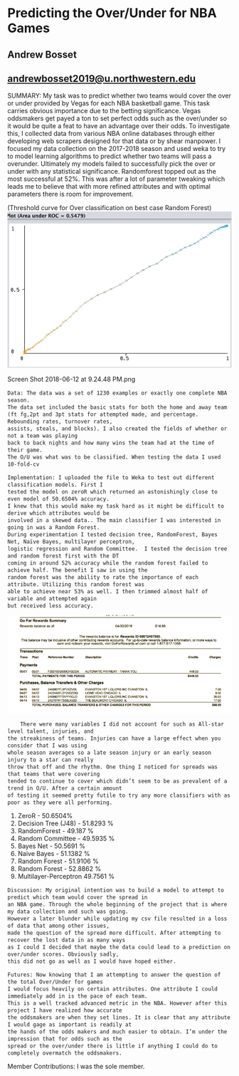 # Predicting the Over/Under for NBA Games 
## Andrew Bosset 
## andrewbosset2019@u.northwestern.edu

SUMMARY: 
	My task was to predict whether two teams would cover the over or under provided by Vegas for each NBA basketball game. This task carries obvious importance due to the betting significance.  Vegas oddsmakers get payed a ton to set perfect odds such as the over/under so it would be quite a feat to have an advantage over their odds. 
	To investigate this, I collected data from various NBA online databases through either developing web scrapers designed for that data or by shear manpower. I focused my data collection on the 2017-2018 season and used weka to try to model learning algorithms to predict whether two teams will pass a overunder. Ultimately my models failed to successfully pick the over or under with any statistical significance. Randomforest topped out as the most successful at 52%. This was after a lot of parameter tweaking which leads me to believe that with more refined attributes and with optimal parameters there is room for improvement.


(Threshold curve for Over classification on best case Random Forest)
![Naming it](/pic1.png)


Screen Shot 2018-06-12 at 9.24.48 PM.png
```
Data: The data was a set of 1230 examples or exactly one complete NBA season. 
The data set included the basic stats for both the home and away team
(ft fg,2pt and 3pt stats for attempted made, and percentage. Rebounding rates, turnover rates, 
assists, steals, and blocks). I also created the fields of whether or not a team was playing 
back to back nights and how many wins the team had at the time of their game. 
The O/U was what was to be classified. When testing the data I used 10-fold-cv
```


```
Implementation: I uploaded the file to Weka to test out different classification models. First I 
tested the model on zeroR which returned an astonishingly close to even model of 50.6504% accuracy. 
I knew that this would make my task hard as it might be difficult to derive which attributes would be 
involved in a skewed data.. The main classifier I was interested in going in was a Random Forest. 
During experimentation I tested decision tree, RandomForest, Bayes Net, Naïve Bayes, multilayer perceptron, 
logistic regression and Random Committee.  I tested the decision tree and random forest first with the DT 
coming in around 52% accuracy while the random forest failed to achieve half. The benefit I saw in using the 
random forest was the ability to rate the importance of each attribute. Utilizing this random forest was 
able to achieve near 53% as well. I then trimmed almost half of variable and attempted again 
but received less accuracy.
```

![Naming it](/pic2.png)

```
	There were many variables I did not account for such as All-star level talent, injuries, and
the streakiness of teams. Injuries can have a large effect when you consider that I was using
whole season averages so a late season injury or an early season injury to a star can really 
throw that off and the rhythm. One thing I noticed for spreads was that teams that were covering 
tended to continue to cover which didn’t seem to be as prevalent of a trend in O/U. After a certain amount 
of testing it seemed pretty futile to try any more classifiers with as poor as they were all performing.
```
1. ZeroR  -  50.6504%
2. Decision Tree (J48)  -  51.8293 %
3. RandomForest  -     49.187  %
4. Random Committee   -  49.5935 %
5. Bayes Net  -     50.5691 %
6. Naive Bayes   -   51.1382 %
7. Random Forest  -  51.9106 %
8.  Random Forest  - 52.8862 %
9. Multilayer-Perceptron  49.7561 %



```
Discussion: My original intention was to build a model to attempt to predict which team would cover the spread in 
an NBA game. Through the whole beginning of the project that is where my data collection and such was going. 
However a later blunder while updating my csv file resulted in a loss of data that among other issues, 
made the question of the spread more difficult. After attempting to recover the lost data in as many ways 
as I could I decided that maybe the data could lead to a prediction on over/under scores. Obviously sadly, 
this did not go as well as I would have hoped either.
```
```
Futures: Now knowing that I am attempting to answer the question of the total Over/Under for games 
I would focus heavily on certain attributes. One attribute I could immediately add in is the pace of each team. 
This is a well tracked advanced metric in the NBA. However after this project I have realized how accurate 
the oddsmakers are when they set lines. It is clear that any attribute I would gage as important is readily at 
the hands of the odds makers and much easier to obtain. I’m under the impression that for odds such as the 
spread or the over/under there is little if anything I could do to completely overmatch the oddsmakers.
```
Member Contributions:  I was the sole member.
